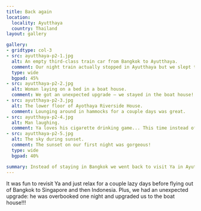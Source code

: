 ```yaml
---
title: Back again
location:
  locality: Ayutthaya
  country: Thailand
layout: gallery

gallery:
- gridtype: col-3
- src: ayutthaya-p2-1.jpg
  alt: An empty third-class train car from Bangkok to Ayutthaya.
  comment: Our night train actually stopped in Ayutthaya but we slept through the connection. But we caught an early train to Ayutthaya so it was pretty empty.
  type: wide
  bgpad: 45%
- src: ayutthaya-p2-2.jpg
  alt: Woman laying on a bed in a boat house.
  comment: We got an unexpected upgrade — we stayed in the boat house!
- src: ayutthaya-p2-3.jpg
  alt: The lower floor of Ayothaya Riverside House.
  comment: Lounging around in hammocks for a couple days was great.
- src: ayutthaya-p2-4.jpg
  alt: Man laughing.
  comment: Ya loves his cigarette drinking game... This time instead of warm water we actually drank Thai whisky, very similar to lao-Lao.
- src: ayutthaya-p2-5.jpg
  alt: The sky during sunset.
  comment: The sunset on our first night was gorgeous!
  type: wide
  bgpad: 40%

summary: Instead of staying in Bangkok we went back to visit Ya in Ayutthaya. We had a nice time singing songs and just relaxing at his wonderful guest house.
---
```


It was fun to revisit Ya and just relax for a couple lazy days before flying out of Bangkok to Singapore and then Indonesia. Plus, we had an unexpected upgrade: he was overbooked one night and upgraded us to the boat house!!!
